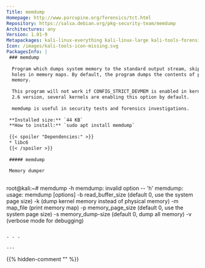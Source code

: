```yaml
---
Title: memdump
Homepage: http://www.porcupine.org/forensics/tct.html
Repository: https://salsa.debian.org/pkg-security-team/memdump
Architectures: any
Version: 1.01-9
Metapackages: kali-linux-everything kali-linux-large kali-tools-forensics 
Icon: /images/kali-tools-icon-missing.svg
PackagesInfo: |
 ### memdump
 
  Program which dumps system memory to the standard output stream, skipping over
  holes in memory maps. By default, the program dumps the contents of physical
  memory.
   
  This program will not work if CONFIG_STRICT_DEVMEM is enabled in kernel. Since
  2.6 version, several kernels are enabling this option by default.
   
  memdump is useful in security tests and forensics investigations.
 
 **Installed size:** `44 KB`  
 **How to install:** `sudo apt install memdump`  
 
 {{< spoiler "Dependencies:" >}}
 * libc6 
 {{< /spoiler >}}
 
 ##### memdump
 
 Memory dumper
 
 ```
 root@kali:~# memdump -h
 memdump: invalid option -- 'h'
 memdump: usage: memdump [options]
   -b read_buffer_size     (default 0, use the system page size)
   -k                      (dump kernel memory instead of physical memory)
   -m map_file             (print memory map)
   -p memory_page_size     (default 0, use the system page size)
   -s memory_dump-size     (default 0, dump all memory)
   -v                      (verbose mode for debugging)
 ```
 
 - - -
 
---
```

{{% hidden-comment "<!--Do not edit anything above this line-->" %}}
